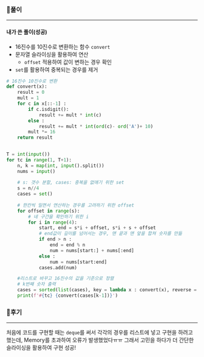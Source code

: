 ### 📌풀이

----

#### 내가 쓴 풀이(성공)

- 16진수를 10진수로 변환하는 함수 `convert`
- 문자열 슬라이싱을 활용하여 연산
  - `offset` 적용하여 값이 변하는 경우 확인
- `set`를 활용하여 중복되는 경우를 제거

```python
# 16진수 10진수로 변환
def convert(x):
    result = 0
    mult = 1
    for c in x[::-1] :
        if c.isdigit():
            result += mult * int(c)
        else :
            result += mult * int(ord(c)- ord('A')+ 10)
        mult *= 16
    return result

    
T = int(input())
for tc in range(1, T+1):
    n, k = map(int, input().split())
    nums = input()
	
    # s: 갯수 분할, cases: 중복을 없애기 위한 set
    s = n//4
    cases = set()
    
    # 한칸씩 밀면서 연산하는 경우를 고려하기 위한 offset
    for offset in range(s):
        # 네 구간을 확인하기 위한 i
        for i in range(4):
            start, end = s*i + offset, s*i + s + offset
            # end값이 길이를 넘어서는 경우, 맨 끝과 맨 앞을 합쳐 숫자를 만듦
            if end > n :
                end = end % n
                num = nums[start:] + nums[:end]
            else :
                num = nums[start:end]
            cases.add(num)

    #리스트로 바꾸고 16진수의 값을 기준으로 정렬
    # k번째 숫자 출력
    cases = sorted(list(cases), key = lambda x : convert(x), reverse = True)
    print(f'#{tc} {convert(cases[k-1])}')
```





### 📌후기

------

처음에 코드를 구현할 때는 `deque`를 써서 각각의 경우를 리스트에 넣고 구현을 하려고 했는데, Memory를 초과하여 오류가 발생했었다ㅠㅠ 그래서 고민을 하다가 더 간단한 슬라이싱을 활용하여 구현 성공!